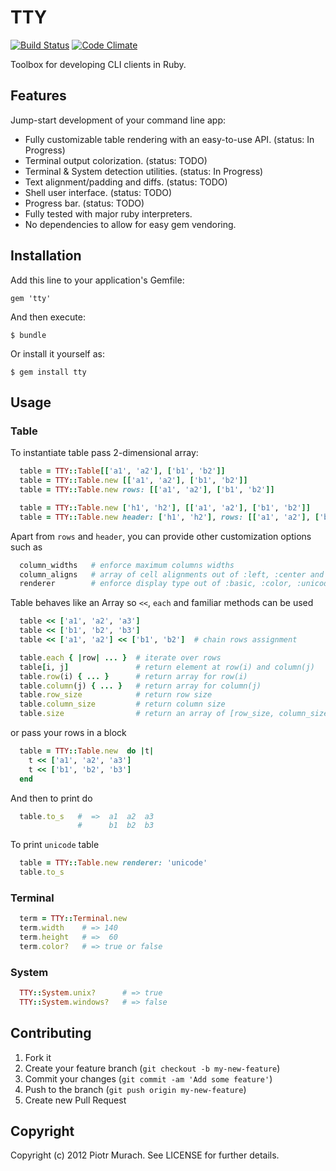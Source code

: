 # TTY
[![Build Status](https://secure.travis-ci.org/peter-murach/tty.png?branch=master)][travis] [![Code Climate](https://codeclimate.com/badge.png)][codeclimate]

[travis]: http://travis-ci.org/peter-murach/tty
[codeclimate]: https://codeclimate.com/github/peter-murach/tty

Toolbox for developing CLI clients in Ruby.

## Features

Jump-start development of your command line app:

* Fully customizable table rendering with an easy-to-use API.
  (status: In Progress)
* Terminal output colorization. (status: TODO)
* Terminal & System detection utilities. (status: In Progress)
* Text alignment/padding and diffs. (status: TODO)
* Shell user interface. (status: TODO)
* Progress bar. (status: TODO)
* Fully tested with major ruby interpreters.
* No dependencies to allow for easy gem vendoring.

## Installation

Add this line to your application's Gemfile:

    gem 'tty'

And then execute:

    $ bundle

Or install it yourself as:

    $ gem install tty

## Usage

### Table

To instantiate table pass 2-dimensional array:

```ruby
  table = TTY::Table[['a1', 'a2'], ['b1', 'b2']]
  table = TTY::Table.new [['a1', 'a2'], ['b1', 'b2']]
  table = TTY::Table.new rows: [['a1', 'a2'], ['b1', 'b2']]

  table = TTY::Table.new ['h1', 'h2'], [['a1', 'a2'], ['b1', 'b2']]
  table = TTY::Table.new header: ['h1', 'h2'], rows: [['a1', 'a2'], ['b1', 'b2']]
```

Apart from `rows` and `header`, you can provide other customization options such as

```ruby
  column_widths   # enforce maximum columns widths
  column_aligns   # array of cell alignments out of :left, :center and :right
  renderer        # enforce display type out of :basic, :color, :unicode, :ascii
```

Table behaves like an Array so `<<`, `each` and familiar methods can be used

```ruby
  table << ['a1', 'a2', 'a3']
  table << ['b1', 'b2', 'b3']
  table << ['a1', 'a2'] << ['b1', 'b2']  # chain rows assignment

  table.each { |row| ... }  # iterate over rows
  table[i, j]               # return element at row(i) and column(j)
  table.row(i) { ... }      # return array for row(i)
  table.column(j) { ... }   # return array for column(j)
  table.row_size            # return row size
  table.column_size         # return column size
  table.size                # return an array of [row_size, column_size]
```

or pass your rows in a block

```ruby
  table = TTY::Table.new  do |t|
    t << ['a1', 'a2', 'a3']
    t << ['b1', 'b2', 'b3']
  end
```

And then to print do

```ruby
  table.to_s   #  =>  a1  a2  a3
               #      b1  b2  b3
```

To print `unicode` table

```ruby
  table = TTY::Table.new renderer: 'unicode'
  table.to_s
```

### Terminal

```ruby
  term = TTY::Terminal.new
  term.width    # => 140
  term.height   # =>  60
  term.color?   # => true or false
```

### System

```ruby
  TTY::System.unix?      # => true
  TTY::System.windows?   # => false
```

## Contributing

1. Fork it
2. Create your feature branch (`git checkout -b my-new-feature`)
3. Commit your changes (`git commit -am 'Add some feature'`)
4. Push to the branch (`git push origin my-new-feature`)
5. Create new Pull Request

## Copyright

Copyright (c) 2012 Piotr Murach. See LICENSE for further details.
